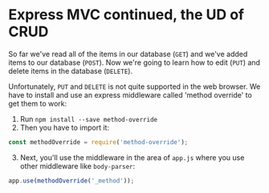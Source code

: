 # Express MVC continued, the UD of CRUD

So far we've read all of the items in our database (`GET`) and we've added items to our database (`POST`). Now we're going to learn how to edit (`PUT`) and delete items in the database (`DELETE`).

Unfortunately, `PUT` and `DELETE` is not quite supported in the web browser. We have to install and use an express middleware called 'method override' to get them to work:

1. Run `npm install --save method-override`
2. Then you have to import it:
```javascript
const methodOverride = require('method-override');
```
3. Next, you'll use the middleware in the area of `app.js` where you use other middleware like `body-parser`:
```javascript
app.use(methodOverride('_method'));
```
